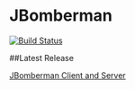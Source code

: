 # JBomberman
[![Build Status](https://travis-ci.org/silvanadrian/JBomberman.svg?branch=master)](https://travis-ci.org/silvanadrian/JBomberman)

##Latest Release

<a href="https://github.com/silvanadrian/jbomberman/releases">JBomberman Client and Server</a>
